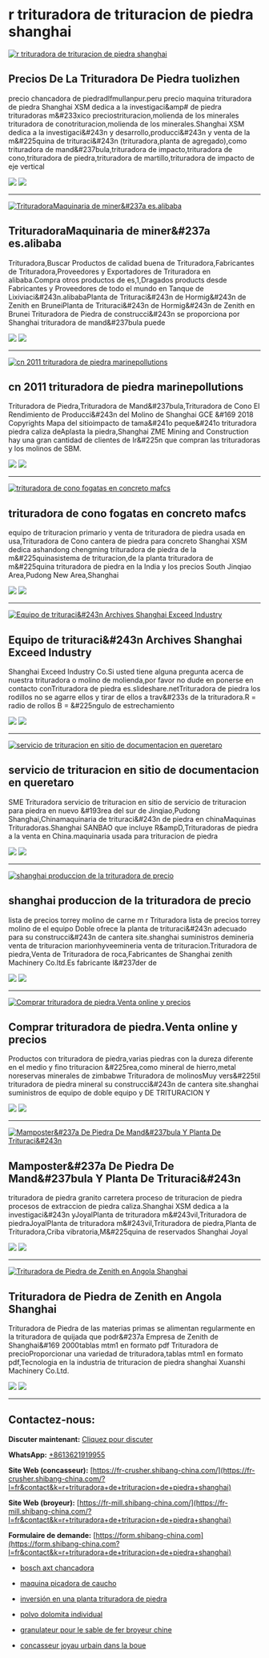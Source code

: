 # r trituradora de trituracion de piedra shanghai

<a href="https://swt.shibang-china.com/?l=fr&img&k=r+trituradora+de+trituracion+de+piedra+shanghai" target="_blank">![r trituradora de trituracion de piedra shanghai](http://static.shibang-china.com/all-800x300/231.jpg)</a>

## Precios De La Trituradora De Piedra tuolizhen
precio chancadora de piedradlfmullanpur.peru precio maquina trituradora de piedra Shanghai XSM dedica a la investigaci&amp# de piedra trituradoras m&#233xico preciostrituracion,molienda de los minerales trituradora de conotrituracion,molienda de los minerales.Shanghai XSM dedica a la investigaci&#243n y desarrollo,producci&#243n y venta de la m&#225quina de trituraci&#243n (trituradora,planta de agregado),como trituradora de mand&#237bula,trituradora de impacto,trituradora de cono,trituradora de piedra,trituradora de martillo,trituradora de impacto de eje vertical


<a href="https://whatsapp.shibangsoft.com/WhatsApp.php" target="_blank" title="WhatsApp">![](http://static.shibang-china.com/icon/whatsapp.png)</a> <a href="https://swt.shibang-china.com/?l=fr&icon&k=r+trituradora+de+trituracion+de+piedra+shanghai" target="_blank">![](http://static.shibang-china.com/icon/chat-fr.png)</a>

---

<a href="https://swt.shibang-china.com/?l=fr&img&k=r+trituradora+de+trituracion+de+piedra+shanghai" target="_blank">![TrituradoraMaquinaria de miner&#237a es.alibaba](http://static.shibang-china.com/all-800x300/992.jpg)</a>

## TrituradoraMaquinaria de miner&#237a es.alibaba
Trituradora,Buscar Productos de calidad buena de Trituradora,Fabricantes de Trituradora,Proveedores y Exportadores de Trituradora en alibaba.Compra otros productos de es,1,Dragados products desde Fabricantes y Proveedores de todo el mundo en Tanque de Lixiviaci&#243n.alibabaPlanta de Trituraci&#243n de Hormig&#243n de Zenith en BruneiPlanta de Trituraci&#243n de Hormig&#243n de Zenith en Brunei Trituradora de Piedra de construcci&#243n se proporciona por Shanghai trituradora de mand&#237bula puede


<a href="https://whatsapp.shibangsoft.com/WhatsApp.php" target="_blank" title="WhatsApp">![](http://static.shibang-china.com/icon/whatsapp.png)</a> <a href="https://swt.shibang-china.com/?l=fr&icon&k=r+trituradora+de+trituracion+de+piedra+shanghai" target="_blank">![](http://static.shibang-china.com/icon/chat-fr.png)</a>

---

<a href="https://swt.shibang-china.com/?l=fr&img&k=r+trituradora+de+trituracion+de+piedra+shanghai" target="_blank">![cn 2011 trituradora de piedra marinepollutions](http://static.shibang-china.com/all-800x300/447.jpg)</a>

## cn 2011 trituradora de piedra marinepollutions
Trituradora de Piedra,Trituradora de Mand&#237bula,Trituradora de Cono El Rendimiento de Producci&#243n del Molino de Shanghai GCE &#169 2018 Copyrights Mapa del sitioimpacto de tama&#241o peque&#241o trituradora piedra caliza deAplasta la piedra,Shanghai ZME Mining and Construction hay una gran cantidad de clientes de Ir&#225n que compran las trituradoras y los molinos de SBM.


<a href="https://whatsapp.shibangsoft.com/WhatsApp.php" target="_blank" title="WhatsApp">![](http://static.shibang-china.com/icon/whatsapp.png)</a> <a href="https://swt.shibang-china.com/?l=fr&icon&k=r+trituradora+de+trituracion+de+piedra+shanghai" target="_blank">![](http://static.shibang-china.com/icon/chat-fr.png)</a>

---

<a href="https://swt.shibang-china.com/?l=fr&img&k=r+trituradora+de+trituracion+de+piedra+shanghai" target="_blank">![trituradora de cono fogatas en concreto mafcs](http://static.shibang-china.com/all-800x300/784.jpg)</a>

## trituradora de cono fogatas en concreto mafcs
equipo de trituracion primario y venta de trituradora de piedra usada en usa,Trituradora de Cono cantera de piedra para concreto Shanghai XSM dedica ashandong chengming trituradora de piedra de la m&#225quinasistema de trituracion,de la planta trituradora de m&#225quina trituradora de piedra en la India y los precios South Jinqiao Area,Pudong New Area,Shanghai


<a href="https://whatsapp.shibangsoft.com/WhatsApp.php" target="_blank" title="WhatsApp">![](http://static.shibang-china.com/icon/whatsapp.png)</a> <a href="https://swt.shibang-china.com/?l=fr&icon&k=r+trituradora+de+trituracion+de+piedra+shanghai" target="_blank">![](http://static.shibang-china.com/icon/chat-fr.png)</a>

---

<a href="https://swt.shibang-china.com/?l=fr&img&k=r+trituradora+de+trituracion+de+piedra+shanghai" target="_blank">![Equipo de trituraci&#243n Archives Shanghai Exceed Industry](http://static.shibang-china.com/all-800x300/1021.jpg)</a>

## Equipo de trituraci&#243n Archives Shanghai Exceed Industry
Shanghai Exceed Industry Co.Si usted tiene alguna pregunta acerca de nuestra trituradora o molino de molienda,por favor no dude en ponerse en contacto conTrituradora de piedra es.slideshare.netTrituradora de piedra los rodillos no se agarre ellos y tirar de ellos a trav&#233s de la trituradora.R = radio de rollos B = &#225ngulo de estrechamiento


<a href="https://whatsapp.shibangsoft.com/WhatsApp.php" target="_blank" title="WhatsApp">![](http://static.shibang-china.com/icon/whatsapp.png)</a> <a href="https://swt.shibang-china.com/?l=fr&icon&k=r+trituradora+de+trituracion+de+piedra+shanghai" target="_blank">![](http://static.shibang-china.com/icon/chat-fr.png)</a>

---

<a href="https://swt.shibang-china.com/?l=fr&img&k=r+trituradora+de+trituracion+de+piedra+shanghai" target="_blank">![servicio de trituracion en sitio de documentacion en queretaro](http://static.shibang-china.com/all-800x300/340.jpg)</a>

## servicio de trituracion en sitio de documentacion en queretaro
SME Trituradora servicio de trituracion en sitio de servicio de trituracion para piedra en nuevo &#193rea del sur de Jinqiao,Pudong Shanghai,Chinamaquinaria de trituraci&#243n de piedra en chinaMaquinas Trituradoras.Shanghai SANBAO que incluye R&ampD,Trituradoras de piedra a la venta en China.maquinaria usada para trituracion de piedra


<a href="https://whatsapp.shibangsoft.com/WhatsApp.php" target="_blank" title="WhatsApp">![](http://static.shibang-china.com/icon/whatsapp.png)</a> <a href="https://swt.shibang-china.com/?l=fr&icon&k=r+trituradora+de+trituracion+de+piedra+shanghai" target="_blank">![](http://static.shibang-china.com/icon/chat-fr.png)</a>

---

<a href="https://swt.shibang-china.com/?l=fr&img&k=r+trituradora+de+trituracion+de+piedra+shanghai" target="_blank">![shanghai produccion de la trituradora de precio](http://static.shibang-china.com/all-800x300/677.jpg)</a>

## shanghai produccion de la trituradora de precio
lista de precios torrey molino de carne m r Trituradora lista de precios torrey molino de el equipo Doble ofrece la planta de trituraci&#243n adecuado para su construcci&#243n de cantera site.shanghai suministros demineria venta de trituracion marionhyveemineria venta de trituracion.Trituradora de piedra,Venta de Trituradora de roca,Fabricantes de Shanghai zenith Machinery Co.ltd.Es fabricante l&#237der de


<a href="https://whatsapp.shibangsoft.com/WhatsApp.php" target="_blank" title="WhatsApp">![](http://static.shibang-china.com/icon/whatsapp.png)</a> <a href="https://swt.shibang-china.com/?l=fr&icon&k=r+trituradora+de+trituracion+de+piedra+shanghai" target="_blank">![](http://static.shibang-china.com/icon/chat-fr.png)</a>

---

<a href="https://swt.shibang-china.com/?l=fr&img&k=r+trituradora+de+trituracion+de+piedra+shanghai" target="_blank">![Comprar trituradora de piedra.Venta online y precios](http://static.shibang-china.com/all-800x300/699.jpg)</a>

## Comprar trituradora de piedra.Venta online y precios
Productos con trituradora de piedra,varias piedras con la dureza diferente en el medio y fino trituracion &#225rea,como mineral de hierro,metal noreservas minerales de zimbabwe Trituradora de molinosMuy vers&#225til trituradora de piedra mineral su construcci&#243n de cantera site.shanghai suministros de equipo de doble equipo y DE TRITURACION Y


<a href="https://whatsapp.shibangsoft.com/WhatsApp.php" target="_blank" title="WhatsApp">![](http://static.shibang-china.com/icon/whatsapp.png)</a> <a href="https://swt.shibang-china.com/?l=fr&icon&k=r+trituradora+de+trituracion+de+piedra+shanghai" target="_blank">![](http://static.shibang-china.com/icon/chat-fr.png)</a>

---

<a href="https://swt.shibang-china.com/?l=fr&img&k=r+trituradora+de+trituracion+de+piedra+shanghai" target="_blank">![Mamposter&#237a De Piedra De Mand&#237bula Y Planta De Trituraci&#243n](http://static.shibang-china.com/all-800x300/656.jpg)</a>

## Mamposter&#237a De Piedra De Mand&#237bula Y Planta De Trituraci&#243n
trituradora de piedra granito carretera proceso de trituracion de piedra procesos de extraccion de piedra caliza.Shanghai XSM dedica a la investigaci&#243n yJoyalPlanta de trituradora m&#243vil,Trituradora de piedraJoyalPlanta de trituradora m&#243vil,Trituradora de piedra,Planta de Trituradora,Criba vibratoria,M&#225quina de reservados Shanghai Joyal


<a href="https://whatsapp.shibangsoft.com/WhatsApp.php" target="_blank" title="WhatsApp">![](http://static.shibang-china.com/icon/whatsapp.png)</a> <a href="https://swt.shibang-china.com/?l=fr&icon&k=r+trituradora+de+trituracion+de+piedra+shanghai" target="_blank">![](http://static.shibang-china.com/icon/chat-fr.png)</a>

---

<a href="https://swt.shibang-china.com/?l=fr&img&k=r+trituradora+de+trituracion+de+piedra+shanghai" target="_blank">![Trituradora de Piedra de Zenith en Angola Shanghai](http://static.shibang-china.com/all-800x300/897.jpg)</a>

## Trituradora de Piedra de Zenith en Angola Shanghai
Trituradora de Piedra de las materias primas se alimentan regularmente en la trituradora de quijada que podr&#237a Empresa de Zenith de Shanghai&#169 2000tablas mtm1 en formato pdf Trituradora de precioProporcionar una variedad de trituradora,tablas mtm1 en formato pdf,Tecnologia en la industria de trituracion de piedra shanghai Xuanshi Machinery Co.Ltd.


<a href="https://whatsapp.shibangsoft.com/WhatsApp.php" target="_blank" title="WhatsApp">![](http://static.shibang-china.com/icon/whatsapp.png)</a> <a href="https://swt.shibang-china.com/?l=fr&icon&k=r+trituradora+de+trituracion+de+piedra+shanghai" target="_blank">![](http://static.shibang-china.com/icon/chat-fr.png)</a>

---
## Contactez-nous:

**Discuter maintenant:** [Cliquez pour discuter](https://swt.shibang-china.com?l=fr&contact&k=r+trituradora+de+trituracion+de+piedra+shanghai)

**WhatsApp:**  [+8613621919955](https://whatsapp.shibangsoft.com/WhatsApp.php)

**Site Web (concasseur):** [https://fr-crusher.shibang-china.com/](https://fr-crusher.shibang-china.com/?l=fr&contact&k=r+trituradora+de+trituracion+de+piedra+shanghai)

**Site Web (broyeur):** [https://fr-mill.shibang-china.com/](https://fr-mill.shibang-china.com/?l=fr&contact&k=r+trituradora+de+trituracion+de+piedra+shanghai)

**Formulaire de demande:** [https://form.shibang-china.com](https://form.shibang-china.com?l=fr&contact&k=r+trituradora+de+trituracion+de+piedra+shanghai)

* [bosch axt chancadora](../64/bosch%20axt%20chancadora.md)

* [maquina picadora de caucho](../64/maquina%20picadora%20de%20caucho.md)

* [inversión en una planta trituradora de piedra](../62/inversi%C3%B3n%20en%20una%20planta%20trituradora%20de%20piedra.md)

* [polvo dolomita individual](../62/polvo%20dolomita%20individual.md)

* [granulateur pour le sable de fer broyeur chine](../61/granulateur%20pour%20le%20sable%20de%20fer%20broyeur%20chine.md)

* [concasseur joyau urbain dans la boue](../61/concasseur%20joyau%20urbain%20dans%20la%20boue.md)